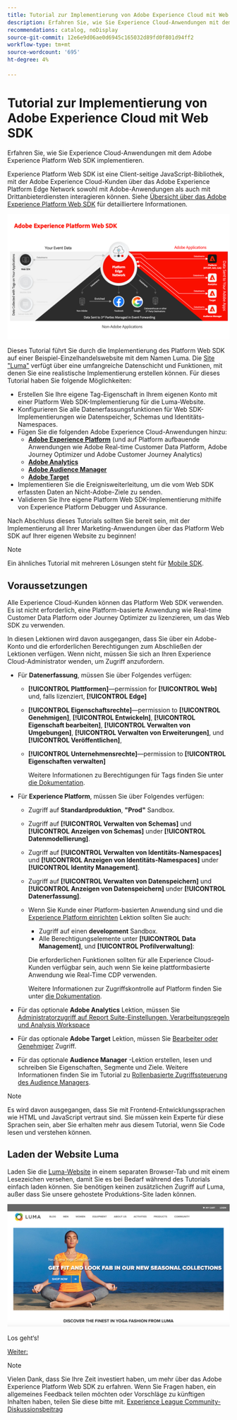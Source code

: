 ```yaml
---
title: Tutorial zur Implementierung von Adobe Experience Cloud mit Web SDK
description: Erfahren Sie, wie Sie Experience Cloud-Anwendungen mit dem Adobe Experience Platform Web SDK implementieren.
recommendations: catalog, noDisplay
source-git-commit: 12e6e9d06ae0d6945c165032d89fd0f801d94ff2
workflow-type: tm+mt
source-wordcount: '695'
ht-degree: 4%

---
```


# Tutorial zur Implementierung von Adobe Experience Cloud mit Web SDK

Erfahren Sie, wie Sie Experience Cloud-Anwendungen mit dem Adobe Experience Platform Web SDK implementieren.

Experience Platform Web SDK ist eine Client-seitige JavaScript-Bibliothek, mit der Adobe Experience Cloud-Kunden über das Adobe Experience Platform Edge Network sowohl mit Adobe-Anwendungen als auch mit Drittanbieterdiensten interagieren können. Siehe [Übersicht über das Adobe Experience Platform Web SDK](https://experienceleague.adobe.com/docs/experience-platform/edge/home.html?lang=de) für detailliertere Informationen.

![Experience Platform Web SDK-Architektur](assets/dc-websdk.png)

Dieses Tutorial führt Sie durch die Implementierung des Platform Web SDK auf einer Beispiel-Einzelhandelswebsite mit dem Namen Luma. Die [Site &quot;Luma&quot;](https://luma.enablementadobe.com/content/luma/us/en.html) verfügt über eine umfangreiche Datenschicht und Funktionen, mit denen Sie eine realistische Implementierung erstellen können. Für dieses Tutorial haben Sie folgende Möglichkeiten:

* Erstellen Sie Ihre eigene Tag-Eigenschaft in Ihrem eigenen Konto mit einer Platform Web SDK-Implementierung für die Luma-Website.
* Konfigurieren Sie alle Datenerfassungsfunktionen für Web SDK-Implementierungen wie Datenspeicher, Schemas und Identitäts-Namespaces.
* Fügen Sie die folgenden Adobe Experience Cloud-Anwendungen hinzu:
   * **[Adobe Experience Platform](setup-experience-platform.md)** (und auf Platform aufbauende Anwendungen wie Adobe Real-time Customer Data Platform, Adobe Journey Optimizer und Adobe Customer Journey Analytics)
   * **[Adobe Analytics](setup-analytics.md)**
   * **[Adobe Audience Manager](setup-audience-manager.md)**
   * **[Adobe Target](setup-target.md)**
* Implementieren Sie die Ereignisweiterleitung, um die vom Web SDK erfassten Daten an Nicht-Adobe-Ziele zu senden.
* Validieren Sie Ihre eigene Platform Web SDK-Implementierung mithilfe von Experience Platform Debugger und Assurance.

Nach Abschluss dieses Tutorials sollten Sie bereit sein, mit der Implementierung all Ihrer Marketing-Anwendungen über das Platform Web SDK auf Ihrer eigenen Website zu beginnen!


>[!NOTE]
>
>Ein ähnliches Tutorial mit mehreren Lösungen steht für [Mobile SDK](../tutorial-mobile-sdk/overview.md).

## Voraussetzungen

Alle Experience Cloud-Kunden können das Platform Web SDK verwenden. Es ist nicht erforderlich, eine Platform-basierte Anwendung wie Real-time Customer Data Platform oder Journey Optimizer zu lizenzieren, um das Web SDK zu verwenden.

In diesen Lektionen wird davon ausgegangen, dass Sie über ein Adobe-Konto und die erforderlichen Berechtigungen zum Abschließen der Lektionen verfügen. Wenn nicht, müssen Sie sich an Ihren Experience Cloud-Administrator wenden, um Zugriff anzufordern.

* Für **Datenerfassung**, müssen Sie über Folgendes verfügen:
   * **[!UICONTROL Plattformen]**—permission for **[!UICONTROL Web]** und, falls lizenziert, **[!UICONTROL Edge]**
   * **[!UICONTROL Eigenschaftsrechte]**—permission to **[!UICONTROL Genehmigen]**, **[!UICONTROL Entwickeln]**, **[!UICONTROL Eigenschaft bearbeiten]**, **[!UICONTROL Verwalten von Umgebungen]**, **[!UICONTROL Verwalten von Erweiterungen]**, und **[!UICONTROL Veröffentlichen]**,
   * **[!UICONTROL Unternehmensrechte]**—permission to **[!UICONTROL Eigenschaften verwalten]**

     Weitere Informationen zu Berechtigungen für Tags finden Sie unter [die Dokumentation](https://experienceleague.adobe.com/docs/experience-platform/tags/admin/user-permissions.html?lang=de).

* Für **Experience Platform**, müssen Sie über Folgendes verfügen:

   * Zugriff auf **Standardproduktion**, **&quot;Prod&quot;** Sandbox.
   * Zugriff auf **[!UICONTROL Verwalten von Schemas]** und **[!UICONTROL Anzeigen von Schemas]** under **[!UICONTROL Datenmodellierung]**.
   * Zugriff auf **[!UICONTROL Verwalten von Identitäts-Namespaces]** und **[!UICONTROL Anzeigen von Identitäts-Namespaces]** under **[!UICONTROL Identity Management]**.
   * Zugriff auf **[!UICONTROL Verwalten von Datenspeichern]** und **[!UICONTROL Anzeigen von Datenspeichern]** under **[!UICONTROL Datenerfassung]**.
   * Wenn Sie Kunde einer Platform-basierten Anwendung sind und die [Experience Platform einrichten](setup-experience-platform.md) Lektion sollten Sie auch:
      * Zugriff auf einen **development** Sandbox.
      * Alle Berechtigungselemente unter **[!UICONTROL Data Management]**, und **[!UICONTROL Profilverwaltung]**:

     Die erforderlichen Funktionen sollten für alle Experience Cloud-Kunden verfügbar sein, auch wenn Sie keine plattformbasierte Anwendung wie Real-Time CDP verwenden.

     Weitere Informationen zur Zugriffskontrolle auf Platform finden Sie unter [die Dokumentation](https://experienceleague.adobe.com/docs/experience-platform/access-control/home.html?lang=de).

* Für das optionale **Adobe Analytics** Lektion, müssen Sie [Administratorzugriff auf Report Suite-Einstellungen, Verarbeitungsregeln und Analysis Workspace](https://experienceleague.adobe.com/docs/analytics/admin/admin-console/home.html?lang=de)

* Für das optionale **Adobe Target** Lektion, müssen Sie [Bearbeiter oder Genehmiger](https://experienceleague.adobe.com/docs/target/using/administer/manage-users/enterprise/properties-overview.html#section_8C425E43E5DD4111BBFC734A2B7ABC80) Zugriff.

* Für das optionale **Audience Manager** -Lektion erstellen, lesen und schreiben Sie Eigenschaften, Segmente und Ziele. Weitere Informationen finden Sie im Tutorial zu [Rollenbasierte Zugriffssteuerung des Audience Managers](https://experienceleague.adobe.com/docs/audience-manager-learn/tutorials/setup-and-admin/user-management/setting-permissions-with-role-based-access-control.html?lang=en).


>[!NOTE]
>
>Es wird davon ausgegangen, dass Sie mit Frontend-Entwicklungssprachen wie HTML und JavaScript vertraut sind. Sie müssen kein Experte für diese Sprachen sein, aber Sie erhalten mehr aus diesem Tutorial, wenn Sie Code lesen und verstehen können.

## Laden der Website Luma

Laden Sie die [Luma-Website](https://luma.enablementadobe.com/content/luma/us/en.html) in einem separaten Browser-Tab und mit einem Lesezeichen versehen, damit Sie es bei Bedarf während des Tutorials einfach laden können. Sie benötigen keinen zusätzlichen Zugriff auf Luma, außer dass Sie unsere gehostete Produktions-Site laden können.

[![Luma-Website](assets/old-overview-luma.png)](https://luma.enablementadobe.com/content/luma/us/en.html)

Los geht‘s!

[Weiter: ](configure-schemas.md)

>[!NOTE]
>
>Vielen Dank, dass Sie Ihre Zeit investiert haben, um mehr über das Adobe Experience Platform Web SDK zu erfahren. Wenn Sie Fragen haben, ein allgemeines Feedback teilen möchten oder Vorschläge zu künftigen Inhalten haben, teilen Sie diese bitte mit. [Experience League Community-Diskussionsbeitrag](https://experienceleaguecommunities.adobe.com/t5/adobe-experience-platform-launch/tutorial-discussion-implement-adobe-experience-cloud-with-web/td-p/444996)
